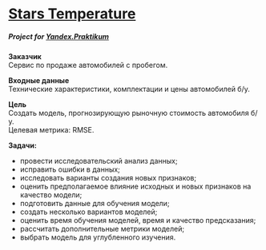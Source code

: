 # [Stars Temperature](https://nbviewer.jupyter.org/github/Nanobelka/used_cars/blob/main/used_cars.ipynb)
##### Project for [Yandex.Praktikum](https://github.com/Nanobelka/Yandex_Praktikum)

**Заказчик**  
Сервис по продаже автомобилей с пробегом.

**Входные данные**  
Технические характеристики, комплектации и цены автомобилей б/у.

**Цель**  
Создать модель, прогнозирующую рыночную стоимость автомобиля б/у.  
Целевая метрика: RMSE.

**Задачи:**  
- провести исследовательский анализ данных;
- исправить ошибки в данных;
- исследовать варианты создания новых признаков;
- оценить предполагаемое влияние исходных и новых признаков на качество модели;
- подготовить данные для обучения модели;
- создать несколько вариантов моделей;
- оценить время обучения моделей, время и качество предсказания;
- рассчитать дополнительные метрики моделей;
- выбрать модель для углубленного изучения.

